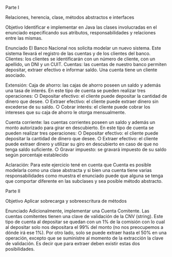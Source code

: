 Parte I

Relaciones, herencia, clase, métodos abstractos e interfaces

Objetivo
Identificar e implementar en Java las clases involucradas en el enunciado especificando sus atributos, responsabilidades y relaciones entre las mismas.

Enunciado
El Banco Nacional nos solicita modelar un nuevo sistema. Este sistema llevará el registro de las cuentas y de los clientes del banco. 
Clientes: los clientes se identificarán con un número de cliente, con un apellido, un DNI y un CUIT.
Cuentas: las cuentas de nuestro banco permiten depositar, extraer efectivo e informar saldo. Una cuenta tiene un cliente asociado.

Extensión:
Caja de ahorro: las cajas de ahorro poseen un saldo y además una tasa de interés. En este tipo de cuenta se pueden realizar tres operaciones:
○ Depositar efectivo: el cliente puede depositar la cantidad de dinero que desee.
○ Extraer efectivo: el cliente puede extraer dinero sin excederse de su saldo.
○ Cobrar interés: el cliente puede cobrar los intereses que su caja de ahorro le otorga mensualmente.

Cuenta corriente: las cuentas corrientes poseen un saldo y además un monto autorizado
para girar en descubierto. En este tipo de cuenta se pueden realizar tres operaciones:
○ Depositar efectivo: el cliente puede depositar la cantidad de dinero que desee.
○ Extraer efectivo: el cliente puede extraer dinero y utilizar su giro en descubierto en caso de que no tenga saldo suficiente.
○ Gravar impuesto: se gravará impuesto de su saldo según porcentaje establecido

Aclaración: Para este ejercicio tené en cuenta que Cuenta es posible modelarla como una clase abstracta y si bien una cuenta tiene varias responsabilidades como muestra el
enunciado puede que alguna se tenga que comportar diferente en las subclases y sea posible método abstracto.

Parte II

Objetivo
Aplicar sobrecarga y sobreescritura de métodos

Enunciado
Adicionalmente, implementar una Cuenta Comitente. Las cuentas comitentes tienen una clave de validación de la CNV (string). Este tipo de cuenta al depositar se quedan con un
1% de la comisión con lo cual al depositar solo nos depositara el 99% del monto (no nos preocupemos a dónde irá ese 1%). Por otro lado, solo se puede extraer hasta el
50% en una operación, excepto que se suministre al momento de la extracción la clave de validación. Es decir que para extraer deben existir estas dos posibilidades.

